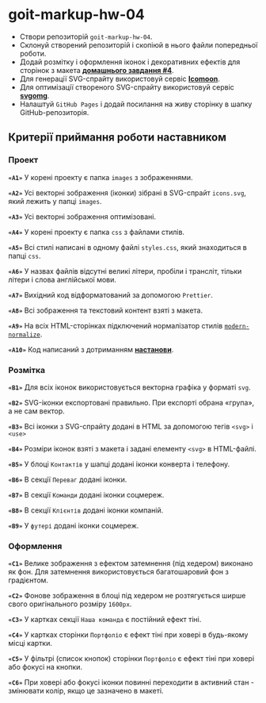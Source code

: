 # goit-markup-hw-04
*   Створи репозиторій `goit-markup-hw-04`.
*   Склонуй створений репозиторій і скопіюй в нього файли попередньої роботи.
*   Додай розмітку і оформлення іконок і декоративних ефектів для сторінок з макета [**домашнього завдання #4**](https://www.figma.com/file/1ehrLBauvVFu4mVhxsHzyZ/Web-Studio-(Version-2.1)?node-id=1%3A493).
*   Для генерації SVG-спрайту використовуй сервіс [**Icomoon**](https://icomoon.io/).
*   Для оптимізації створеного SVG-спрайту використовуй сервіс [**svgomg**](https://jakearchibald.github.io/svgomg/).
*   Налаштуй `GitHub Pages` і додай посилання на живу сторінку в шапку GitHub-репозиторія.

Критерії приймання роботи наставником
---------------------------------------------------------------------------------------------------------

### Проект

**`«A1»`** У корені проекту є папка `images` з зображеннями.

**`«A2»`** Усі векторні зображення (іконки) зібрані в SVG-спрайт `icons.svg`, який лежить у папці `images`.

**`«A3»`** Усі векторні зображення оптимізовані.

**`«A4»`** У корені проекту є папка `css` з файлами стилів.

**`«A5»`** Всі стилі написані в одному файлі `styles.css`, який знаходиться в папці `css`.

**`«A6»`** У назвах файлів відсутні великі літери, пробіли і трансліт, тільки літери і слова англійської мови.

**`«A7»`** Вихідний код відформатований за допомогою `Prettier`.

**`«A8»`** Всі зображення та текстовий контент взяті з макета.

**`«A9»`** На всіх HTML-сторінках підключений нормалізатор стилів [`modern-normalize`](https://github.com/sindresorhus/modern-normalize).

**`«A10»`** Код написаний з дотриманням [**настанови**](https://codeguide.co/).

### Розмітка

**`«B1»`** Для всіх іконок використовується векторна графіка у форматі `svg`.

**`«B2»`** SVG-іконки експортовані правильно. При експорті обрана «група», а не сам вектор.

**`«B3»`** Всі іконки з SVG-спрайту додані в HTML за допомогою тегів `<svg>` і `<use>`

**`«B4»`** Розміри іконок взяті з макета і задані елементу `<svg>` в HTML-файлі.

**`«B5»`** У блоці `Контактів` у шапці додані іконки конверта і телефону.

**`«B6»`** В секції `Переваг` додані іконки.

**`«B7»`** В секції `Команди` додані іконки соцмереж.

**`«B8»`** В секції `Клієнтів` додані іконки компаній.

**`«B9»`** У `футері` додані іконки соцмереж.

### Оформлення

**`«C1»`** Велике зображення з ефектом затемнення (під хедером) виконано як фон. Для затемнення використовується багатошаровий фон з градієнтом.

**`«C2»`** Фонове зображення в блоці під хедером не розтягується ширше свого оригінального розміру `1600рх`.

**`«C3»`** У картках секції `Наша команда` є постійний ефект тіні.

**`«C4»`** У картках сторінки `Портфоліо` є ефект тіні при ховері в будь-якому місці картки.

**`«C5»`** У фільтрі (список кнопок) сторінки `Портфоліо` є ефект тіні при ховері або фокусі на кнопки.

**`«C6»`** При ховері або фокусі іконки повинні переходити в активний стан - змінювати колір, якщо це зазначено в макеті.
